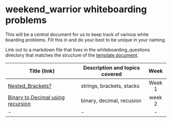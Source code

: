 # weekend_warrior whiteboarding problems

This will be a central document for us to keep track of various white boarding problems. Fill this in and do your best to be unique in your naming.

Link out to a markdown file that lives in the whiteboarding_questions directory that matches the structure of the [template document](https://github.com/SRBusiness/weekend_warrior/blob/master/whiteboarding_questions/template.md).

| Title (link)| Description and topics covered| Week |
| ---|---|:---:|
| [Nested_Brackets?](https://goo.gl/RD9qbX)| strings, brackets, stacks | Week 1 |
| [Binary to Decimal using recursion](https://github.com/SRBusiness/weekend_warrior/blob/master/whiteboarding_questions/binary_to_decimal_recursion.md) | binary, decimal, recusion | week 2 |
| - | - | - |
